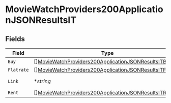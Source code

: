 # MovieWatchProviders200ApplicationJSONResultsIT


## Fields

| Field                                                                                                                                         | Type                                                                                                                                          | Required                                                                                                                                      | Description                                                                                                                                   | Example                                                                                                                                       |
| --------------------------------------------------------------------------------------------------------------------------------------------- | --------------------------------------------------------------------------------------------------------------------------------------------- | --------------------------------------------------------------------------------------------------------------------------------------------- | --------------------------------------------------------------------------------------------------------------------------------------------- | --------------------------------------------------------------------------------------------------------------------------------------------- |
| `Buy`                                                                                                                                         | [][MovieWatchProviders200ApplicationJSONResultsITBuy](../../models/operations/moviewatchproviders200applicationjsonresultsitbuy.md)           | :heavy_minus_sign:                                                                                                                            | N/A                                                                                                                                           |                                                                                                                                               |
| `Flatrate`                                                                                                                                    | [][MovieWatchProviders200ApplicationJSONResultsITFlatrate](../../models/operations/moviewatchproviders200applicationjsonresultsitflatrate.md) | :heavy_minus_sign:                                                                                                                            | N/A                                                                                                                                           |                                                                                                                                               |
| `Link`                                                                                                                                        | **string*                                                                                                                                     | :heavy_minus_sign:                                                                                                                            | N/A                                                                                                                                           | https://www.themoviedb.org/movie/550-fight-club/watch?locale=IT                                                                               |
| `Rent`                                                                                                                                        | [][MovieWatchProviders200ApplicationJSONResultsITRent](../../models/operations/moviewatchproviders200applicationjsonresultsitrent.md)         | :heavy_minus_sign:                                                                                                                            | N/A                                                                                                                                           |                                                                                                                                               |